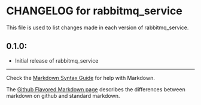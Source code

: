 # CHANGELOG for rabbitmq_service

This file is used to list changes made in each version of rabbitmq_service.

## 0.1.0:

* Initial release of rabbitmq_service

- - - 
Check the [Markdown Syntax Guide](http://daringfireball.net/projects/markdown/syntax) for help with Markdown.

The [Github Flavored Markdown page](http://github.github.com/github-flavored-markdown/) describes the differences between markdown on github and standard markdown.

